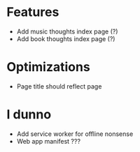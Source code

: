 # Features
- Add music thoughts index page (?)
- Add book thoughts index page (?)

# Optimizations
- Page title should reflect page

# I dunno
- Add service worker for offline nonsense
- Web app manifest ???
